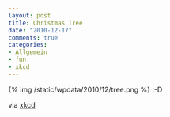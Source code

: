 ```yaml
--- 
layout: post
title: Christmas Tree
date: "2010-12-17"
comments: true
categories: 
- Allgemein
- fun
- xkcd
---
```

{% img /static/wpdata/2010/12/tree.png %}
:-D

via <a href="http://xkcd.com/835/" target="_blank">xkcd</a>
